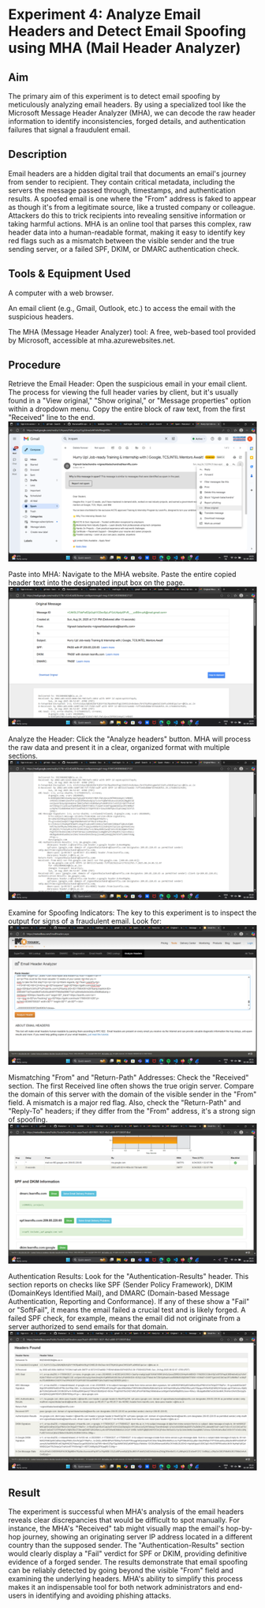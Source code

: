 # Experiment 4: Analyze Email Headers and Detect Email Spoofing using MHA (Mail Header Analyzer)

## Aim
The primary aim of this experiment is to detect email spoofing by meticulously analyzing email headers. By using a specialized tool like the Microsoft Message Header Analyzer (MHA), we can decode the raw header information to identify inconsistencies, forged details, and authentication failures that signal a fraudulent email.

## Description
Email headers are a hidden digital trail that documents an email's journey from sender to recipient. They contain critical metadata, including the servers the message passed through, timestamps, and authentication results. A spoofed email is one where the "From" address is faked to appear as though it's from a legitimate source, like a trusted company or colleague. Attackers do this to trick recipients into revealing sensitive information or taking harmful actions. MHA is an online tool that parses this complex, raw header data into a human-readable format, making it easy to identify key red flags such as a mismatch between the visible sender and the true sending server, or a failed SPF, DKIM, or DMARC authentication check.

## Tools & Equipment Used
A computer with a web browser.

An email client (e.g., Gmail, Outlook, etc.) to access the email with the suspicious headers.

The MHA (Message Header Analyzer) tool: A free, web-based tool provided by Microsoft, accessible at mha.azurewebsites.net.

## Procedure
Retrieve the Email Header: Open the suspicious email in your email client. The process for viewing the full header varies by client, but it's usually found in a "View original," "Show original," or "Message properties" option within a dropdown menu. Copy the entire block of raw text, from the first "Received" line to the end.
![alt text](<Screenshot2/Screenshot 2025-09-02 160918.png>)

Paste into MHA: Navigate to the MHA website. Paste the entire copied header text into the designated input box on the page.
![alt text](<Screenshot2/Screenshot 2025-09-02 160955.png>)

Analyze the Header: Click the "Analyze headers" button. MHA will process the raw data and present it in a clear, organized format with multiple sections.
![alt text](<Screenshot2/Screenshot 2025-09-02 161008.png>)

Examine for Spoofing Indicators: The key to this experiment is to inspect the output for signs of a fraudulent email. Look for:
![alt text](<Screenshot2/Screenshot 2025-09-02 161143.png>)

Mismatching "From" and "Return-Path" Addresses: Check the "Received" section. The first Received line often shows the true origin server. Compare the domain of this server with the domain of the visible sender in the "From" field. A mismatch is a major red flag. Also, check the "Return-Path" and "Reply-To" headers; if they differ from the "From" address, it's a strong sign of spoofing.
![alt text](<Screenshot2/Screenshot 2025-09-02 161249.png>)

Authentication Results: Look for the "Authentication-Results" header. This section reports on checks like SPF (Sender Policy Framework), DKIM (DomainKeys Identified Mail), and DMARC (Domain-based Message Authentication, Reporting and Conformance). If any of these show a "Fail" or "SoftFail", it means the email failed a crucial test and is likely forged. A failed SPF check, for example, means the email did not originate from a server authorized to send emails for that domain.
![alt text](<Screenshot2/Screenshot 2025-09-02 161301.png>)

## Result
The experiment is successful when MHA's analysis of the email headers reveals clear discrepancies that would be difficult to spot manually. For instance, the MHA's "Received" tab might visually map the email's hop-by-hop journey, showing an originating server IP address located in a different country than the supposed sender. The "Authentication-Results" section would clearly display a "Fail" verdict for SPF or DKIM, providing definitive evidence of a forged sender. The results demonstrate that email spoofing can be reliably detected by going beyond the visible "From" field and examining the underlying headers. MHA's ability to simplify this process makes it an indispensable tool for both network administrators and end-users in identifying and avoiding phishing attacks.